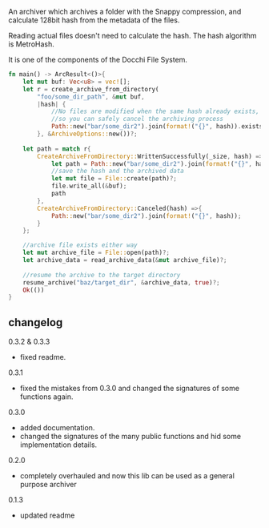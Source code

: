 An archiver which archives a folder with the Snappy compression, 
and calculate 128bit hash from the metadata of the files.

Reading actual files doesn't need to calculate the hash. The hash algorithm is MetroHash.

It is one of the components of the Docchi File System.

```Rust
fn main() -> ArcResult<()>{
    let mut buf: Vec<u8> = vec![];
    let r = create_archive_from_directory(
        "foo/some_dir_path", &mut buf,
        |hash| {
            //No files are modified when the same hash already exists,
            //so you can safely cancel the archiving process
            Path::new("bar/some_dir2").join(format!("{}", hash)).exists()
        }, &ArchiveOptions::new())?;
    
    let path = match r{
        CreateArchiveFromDirectory::WrittenSuccessfully(_size, hash) =>{
            let path = Path::new("bar/some_dir2").join(format!("{}", hash));
            //save the hash and the archived data
            let mut file = File::create(path)?;
            file.write_all(&buf);
            path
        },
        CreateArchiveFromDirectory::Canceled(hash) =>{
            Path::new("bar/some_dir2").join(format!("{}", hash));
        }
    };

    //archive file exists either way
    let mut archive_file = File::open(path)?;
    let archive_data = read_archive_data(&mut archive_file)?;
    
    //resume the archive to the target directory
    resume_archive("baz/target_dir", &archive_data, true)?;
    Ok(())
}
```

## changelog

0.3.2 & 0.3.3
- fixed readme.

0.3.1
- fixed the mistakes from 0.3.0 and changed the signatures of some functions again.

0.3.0
- added documentation.
- changed the signatures of the many public functions and hid some implementation details.

0.2.0
- completely overhauled and now this lib can be used as a general purpose archiver

0.1.3
- updated readme

